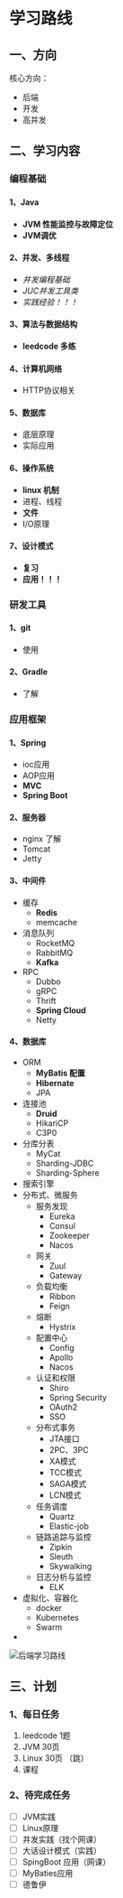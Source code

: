 # 学习路线

## 一、方向

核心方向：

* 后端
* 开发
* 高并发

## 二、学习内容

### 编程基础

#### 1、Java

* **JVM 性能监控与故障定位**
* **JVM调优**

#### 2、并发、多线程

* *并发编程基础*
* *JUC并发工具类*
* *实践经验！！！*

#### 3、算法与数据结构

* **leedcode 多练**

#### 4、计算机网络

* HTTP协议相关

#### 5、数据库

* 底层原理
* 实际应用

#### 6、操作系统

* **linux 机制**
* 进程、线程
* **文件**
* I/O原理

#### 7、设计模式

* **复习**
* **应用！！！**

### 研发工具

#### 1、git

* 使用

#### 2、Gradle

* 了解

### 应用框架

#### 1、Spring

* ioc应用
* AOP应用
* **MVC**
* **Spring Boot** 

#### 2、服务器

* nginx 了解
* Tomcat
* Jetty

#### 3、中间件

* 缓存
  * **Redis**
  * memcache
* 消息队列
  * RocketMQ
  * RabbitMQ
  * **Kafka**
* RPC
  * Dubbo
  * gRPC
  * Thrift
  * **Spring Cloud**
  * Netty

#### 4、数据库

* ORM
  * **MyBatis 配置**
  * **Hibernate**
  * JPA
* 连接池
  * **Druid**
  * HikariCP
  * C3P0
* 分库分表
  * MyCat
  * Sharding-JDBC
  * Sharding-Sphere
* 搜索引擎
* 分布式、微服务
  * 服务发现
    * Eureka
    * Consul
    * Zookeeper
    * Nacos
  * 网关
    * Zuul
    * Gateway
  * 负载均衡
    * Ribbon
    * Feign
  * 熔断
    * Hystrix
  * 配置中心
    * Config
    * Apollo
    * Nacos
  * 认证和权限
    * Shiro
    * Spring Security
    * OAuth2
    * SSO
  * 分布式事务
    * JTA接口
    * 2PC、3PC
    * XA模式
    * TCC模式
    * SAGA模式
    * LCN模式
  * 任务调度
    * Quartz
    * Elastic-job
  * 链路追踪与监控
    * Zipkin
    * Sleuth
    * Skywalking
  * 日志分析与监控
    * ELK
* 虚拟化、容器化
  * docker
  * Kubernetes
  * Swarm
* 

![后端学习路线](E:\notes\pic\后端学习路线.jpg)

## 三、计划

### 1、每日任务

1. leedcode 1题
2. JVM 30页
3. Linux 30页 （跳）
4. 课程

### 2、待完成任务

- [ ] JVM实践
- [ ] Linux原理
- [ ] 并发实践（找个网课）
- [ ] 大话设计模式（实践）
- [ ] SpingBoot 应用（网课）
- [ ] MyBaties应用
- [ ] 德鲁伊